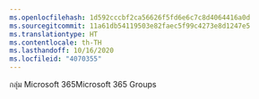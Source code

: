 ```yaml
---
ms.openlocfilehash: 1d592cccbf2ca56626f5fd6e6c7c8d4064416a0d
ms.sourcegitcommit: 11a61db54119503e82faec5f99c4273e8d1247e5
ms.translationtype: HT
ms.contentlocale: th-TH
ms.lasthandoff: 10/16/2020
ms.locfileid: "4070355"
---
```

<span data-ttu-id="27996-101">กลุ่ม Microsoft 365</span><span class="sxs-lookup"><span data-stu-id="27996-101">Microsoft 365 Groups</span></span>